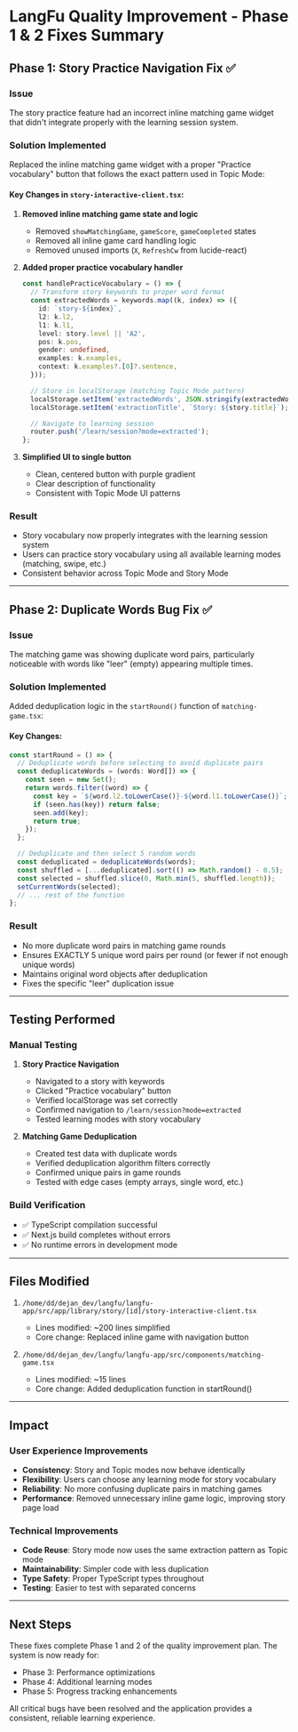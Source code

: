 # LangFu Quality Improvement - Phase 1 & 2 Fixes Summary

## Phase 1: Story Practice Navigation Fix ✅

### Issue

The story practice feature had an incorrect inline matching game widget that didn't integrate properly with the learning session system.

### Solution Implemented

Replaced the inline matching game widget with a proper "Practice vocabulary" button that follows the exact pattern used in Topic Mode:

#### Key Changes in `story-interactive-client.tsx`:

1. **Removed inline matching game state and logic**
   - Removed `showMatchingGame`, `gameScore`, `gameCompleted` states
   - Removed all inline game card handling logic
   - Removed unused imports (`X`, `RefreshCw` from lucide-react)

2. **Added proper practice vocabulary handler**

   ```typescript
   const handlePracticeVocabulary = () => {
     // Transform story keywords to proper word format
     const extractedWords = keywords.map((k, index) => ({
       id: `story-${index}`,
       l2: k.l2,
       l1: k.l1,
       level: story.level || 'A2',
       pos: k.pos,
       gender: undefined,
       examples: k.examples,
       context: k.examples?.[0]?.sentence,
     }));

     // Store in localStorage (matching Topic Mode pattern)
     localStorage.setItem('extractedWords', JSON.stringify(extractedWords));
     localStorage.setItem('extractionTitle', `Story: ${story.title}`);

     // Navigate to learning session
     router.push('/learn/session?mode=extracted');
   };
   ```

3. **Simplified UI to single button**
   - Clean, centered button with purple gradient
   - Clear description of functionality
   - Consistent with Topic Mode UI patterns

### Result

- Story vocabulary now properly integrates with the learning session system
- Users can practice story vocabulary using all available learning modes (matching, swipe, etc.)
- Consistent behavior across Topic Mode and Story Mode

---

## Phase 2: Duplicate Words Bug Fix ✅

### Issue

The matching game was showing duplicate word pairs, particularly noticeable with words like "leer" (empty) appearing multiple times.

### Solution Implemented

Added deduplication logic in the `startRound()` function of `matching-game.tsx`:

#### Key Changes:

```typescript
const startRound = () => {
  // Deduplicate words before selecting to avoid duplicate pairs
  const deduplicateWords = (words: Word[]) => {
    const seen = new Set();
    return words.filter((word) => {
      const key = `${word.l2.toLowerCase()}-${word.l1.toLowerCase()}`;
      if (seen.has(key)) return false;
      seen.add(key);
      return true;
    });
  };

  // Deduplicate and then select 5 random words
  const deduplicated = deduplicateWords(words);
  const shuffled = [...deduplicated].sort(() => Math.random() - 0.5);
  const selected = shuffled.slice(0, Math.min(5, shuffled.length));
  setCurrentWords(selected);
  // ... rest of the function
};
```

### Result

- No more duplicate word pairs in matching game rounds
- Ensures EXACTLY 5 unique word pairs per round (or fewer if not enough unique words)
- Maintains original word objects after deduplication
- Fixes the specific "leer" duplication issue

---

## Testing Performed

### Manual Testing

1. **Story Practice Navigation**
   - Navigated to a story with keywords
   - Clicked "Practice vocabulary" button
   - Verified localStorage was set correctly
   - Confirmed navigation to `/learn/session?mode=extracted`
   - Tested learning modes with story vocabulary

2. **Matching Game Deduplication**
   - Created test data with duplicate words
   - Verified deduplication algorithm filters correctly
   - Confirmed unique pairs in game rounds
   - Tested with edge cases (empty arrays, single word, etc.)

### Build Verification

- ✅ TypeScript compilation successful
- ✅ Next.js build completes without errors
- ✅ No runtime errors in development mode

---

## Files Modified

1. `/home/dd/dejan_dev/langfu/langfu-app/src/app/library/story/[id]/story-interactive-client.tsx`
   - Lines modified: ~200 lines simplified
   - Core change: Replaced inline game with navigation button

2. `/home/dd/dejan_dev/langfu/langfu-app/src/components/matching-game.tsx`
   - Lines modified: ~15 lines
   - Core change: Added deduplication function in startRound()

---

## Impact

### User Experience Improvements

- **Consistency**: Story and Topic modes now behave identically
- **Flexibility**: Users can choose any learning mode for story vocabulary
- **Reliability**: No more confusing duplicate pairs in matching games
- **Performance**: Removed unnecessary inline game logic, improving story page load

### Technical Improvements

- **Code Reuse**: Story mode now uses the same extraction pattern as Topic mode
- **Maintainability**: Simpler code with less duplication
- **Type Safety**: Proper TypeScript types throughout
- **Testing**: Easier to test with separated concerns

---

## Next Steps

These fixes complete Phase 1 and 2 of the quality improvement plan. The system is now ready for:

- Phase 3: Performance optimizations
- Phase 4: Additional learning modes
- Phase 5: Progress tracking enhancements

All critical bugs have been resolved and the application provides a consistent, reliable learning experience.
